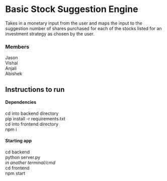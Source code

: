 # Basic Stock Suggestion Engine
Takes in a monetary input from the user and maps the input to the suggestion number of shares purchased for each of the stocks listed for an investment strategy as chosen by the user. 
### Members ###
Jason \
Vishal\
Anjali\
Abishek

## Instructions to run ##

#### Dependencies
cd into backend directory\
pip install -r requirements.txt\
cd into frontend directory\
npm i 

#### Starting app
cd backend \
python server.py\
*in another terminal/cmd*\
cd frontend \
npm start
